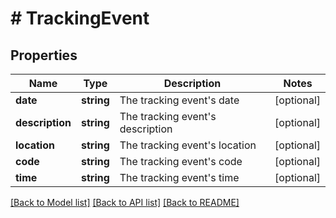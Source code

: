 # # TrackingEvent

## Properties

Name | Type | Description | Notes
------------ | ------------- | ------------- | -------------
**date** | **string** | The tracking event&#39;s date | [optional]
**description** | **string** | The tracking event&#39;s description | [optional]
**location** | **string** | The tracking event&#39;s location | [optional]
**code** | **string** | The tracking event&#39;s code | [optional]
**time** | **string** | The tracking event&#39;s time | [optional]

[[Back to Model list]](../../README.md#models) [[Back to API list]](../../README.md#endpoints) [[Back to README]](../../README.md)

